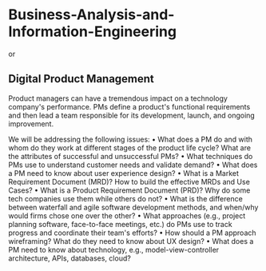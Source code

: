 # Business-Analysis-and-Information-Engineering
or 
## Digital Product Management


Product managers can have a tremendous impact on a technology company's performance. PMs define a product's functional requirements and then lead a team responsible for its development, launch, and ongoing improvement. 


We will be addressing the following issues:
•	What does a PM do and with whom do they work at different stages of the product life cycle? What are the attributes of successful and unsuccessful PMs?
•	What techniques do PMs use to understand customer needs and validate demand?
•	What does a PM need to know about user experience design?
•	What is a Market Requirement Document (MRD)? How to build the effective MRDs and Use Cases?
•	What is a Product Requirement Document (PRD)? Why do some tech companies use them while others do not?
•	What is the difference between waterfall and agile software development methods, and when/why would firms chose one over the other?
•	What approaches (e.g., project planning software, face-to-face meetings, etc.) do PMs use to track progress and coordinate their team's efforts?
•	How should a PM approach wireframing? What do they need to know about UX design?
•	What does a PM need to know about technology, e.g., model-view-controller architecture, APIs, databases, cloud?
